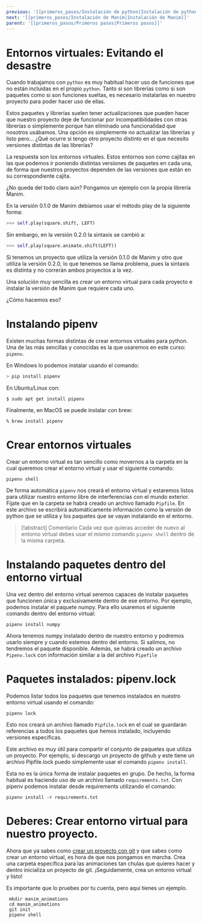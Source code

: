 ```yaml
---
previous: '[[primeros_pasos/Instalación de python|Instalación de python]]'
next: '[[primeros_pasos/Instalación de Manim|Instalación de Manim]]'
parent: '[[primeros_pasos/Primeros pasos|Primeros pasos]]'
---
```

# Entornos virtuales: Evitando el desastre

  

Cuando trabajamos con `python` es muy habitual hacer uso de funciones que no están incluidas en el propio `python`. Tanto si son librerías como si son paquetes como si son funciones sueltas, es necesario instalarlas en nuestro proyecto para poder hacer uso de ellas.

  

Estos paquetes y librerías suelen tener actualizaciones que pueden hacer que nuestro proyecto deje de funcionar por incompatibilidades con otras librerías o simplemente porque han eliminado una funcionalidad que nosotros usábamos. Una opción es simplemente no actualizar las librerías y listo pero... ¿Qué ocurre si tengo otro proyecto distinto en el que necesito versiones distintas de las librerías?

  

La respuesta son los entornos virtuales. Estos entornos son como cajitas en las que podemos ir poniendo distintas versiones de paquetes en cada una, de forma que nuestros proyectos dependen de las versiones que están en su correspondiente cajita.

  
  

¿No queda del todo claro aún? Pongamos un ejemplo con la propia librería Manim.

  

En la versión 0.1.0 de Manim debíamos usar el método play de la siguiente forma:

  



```python title="python"
>>> self.play(square.shift, LEFT)
```

  

Sin embargo, en la versión 0.2.0 la sintaxis se cambió a:

  

```python title="python"
>>> self.play(square.animate.shift(LEFT))
```

  

Si tenemos un proyecto que utiliza la versión 0.1.0 de Manim y otro que utiliza la versión 0.2.0, lo que tenemos se llama problema, pues la sintaxis es distinta y no correrán ambos proyectos a la vez.

  

Una solución muy sencilla es crear un entorno virtual para cada proyecto e instalar la versión de Manim que requiere cada uno.

  

¿Cómo hacemos eso?

  

# Instalando pipenv

  

Existen muchas formas distintas de crear entornos virtuales para python. Una de las más sencillas y conocidas es la que usaremos en este curso: `pipenv`.

  

En Windows lo podemos instalar usando el comando:

  


```powershell  title="Powershell"
> pip install pipenv
```

  

En Ubuntu/Linux con:

  


```console title="Terminal Linux"
$ sudo apt get install pipenv
```

  

Finalmente, en MacOS se puede instalar con brew:


```console title="Terminal Mac"
% brew install pipenv
```

  

# Crear entornos virtuales

  

Crear un entorno virtual es tan sencillo como movernos a la carpeta en la cual queremos crear el entorno virtual y usar el siguiente comando:

  

```console title="Terminal"
pipenv shell
```

  

De forma automática `pipenv` nos creará el entorno virtual y estaremos listos para utilizar nuestro entorno libre de interferencias con el mundo exterior. Fíjate que en la carpeta se habrá creado un archivo llamado `Pipfile`. En este archivo se escribirá automáticamente información como la versión de python que se utiliza y los paquetes que se vayan instalando en el entorno.

  

> [!abstract] Comentario
>  Cada vez que quieras acceder de nuevo al entorno virtual debes usar el mismo comando `pipenv shell` dentro de la misma carpeta.

  

# Instalando paquetes dentro del entorno virtual

  

Una vez dentro del entorno virtual seremos capaces de instalar paquetes que funcionen única y exclusivamente dentro de ese entorno. Por ejemplo, podemos instalar el paquete numpy. Para ello usaremos el siguiente comando dentro del entorno virtual:

  


```console title="Terminal"
pipenv install numpy
```

  

Ahora tenemos numpy instalado dentro de nuestro entorno y podremos usarlo siempre y cuando estemos dentro del entorno. Si salimos, no tendremos el paquete disponible. Además, se habrá creado un archivo `Pipenv.lock` con información similar a la del archivo `Pipefile`

  

# Paquetes instalados: pipenv.lock

  

Podemos listar todos los paquetes que tenemos instalados en nuestro entorno virtual usando el comando:

  


```console title="Terminal"
pipenv lock
```

  

Esto nos creará un archivo llamado `Pipfile.lock` en el cual se guardarán referencias a todos los paquetes que hemos instalado, incluyendo versiones específicas.

  

Este archivo es muy útil para compartir el conjunto de paquetes que utiliza un proyecto. Por ejemplo, si descargo un proyecto de github y este tiene un archivo Pipfile.lock puedo simplemente usar el comando `pipenv install`.

  
  

Esta no es la única forma de instalar paquetes en grupo. De hecho, la forma habitual es haciendo uso de un archivo llamado `requirements.txt`. Con pipenv podemos instalar desde requirements utilizando el comando:

  
  

```console title="Terminal"
pipenv install -r requirements.txt
```

  
  

# Deberes: Crear entorno virtual para nuestro proyecto.

  

Ahora que ya sabes como [crear un proyecto con git](intro_to_git.md) y que sabes como crear un entorno virtual, es hora de que nos pongamos en marcha. Crea una carpeta específica para las animaciones tan chulas que quieres hacer y dentro inicializa un proyecto de git. ¡Seguidamente, crea un entorno virtual y listo!

  

Es importante que lo pruebes por tu cuenta, pero aquí tienes un ejemplo.

  

```console title="Terminal"
 mkdir manim_animations
 cd manim_animations
 git init
 pipenv shell
```
